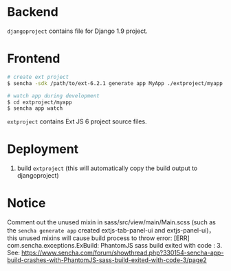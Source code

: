 # Backend

`djangoproject` contains file for Django 1.9 project.

# Frontend

```bash
# create ext project
$ sencha -sdk /path/to/ext-6.2.1 generate app MyApp ./extproject/myapp

# watch app during development
$ cd extproject/myapp
$ sencha app watch
```

`extproject` contains Ext JS 6 project source files.

# Deployment

1. build `extproject` (this will automatically copy the build output to djangoproject)

# Notice

Comment out the unused mixin in sass/src/view/main/Main.scss (such as the `sencha generate app` created  extjs-tab-panel-ui and extjs-panel-ui)， this unused mixins will cause build process to throw error: [ERR] com.sencha.exceptions.ExBuild: PhantomJS sass build exited with code : 3. See: https://www.sencha.com/forum/showthread.php?330154-sencha-app-build-crashes-with-PhantomJS-sass-build-exited-with-code-3/page2

